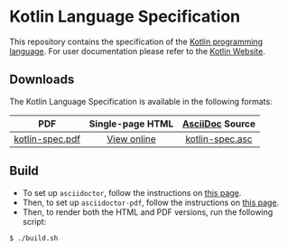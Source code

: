 # Kotlin Language Specification

This repository contains the specification of the [Kotlin programming language](https://kotlinlang.org).
For user documentation please refer to the [Kotlin Website](https://kotlinlang.org).

## Downloads

The Kotlin Language Specification is available in the following formats:  

PDF | Single-page HTML | [AsciiDoc](http://www.methods.co.nz/asciidoc/) Source |
:----:|:----:|:----:
[kotlin-spec.pdf](kotlin-spec.pdf) | [View online](http://jetbrains.github.io/kotlin-spec/) | [kotlin-spec.asc](kotlin.asc)

## Build

* To set up `asciidoctor`, follow the instructions on [this page](http://asciidoctor.org/docs/install-toolchain/).
* Then, to set up `asciidoctor-pdf`, follow the instructions on [this page](http://asciidoctor.org/docs/convert-asciidoc-to-pdf/#install-the-published-gem). 
* Then, to render both the HTML and PDF versions, run the following script:

``` bash
$ ./build.sh
```